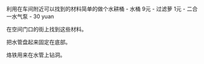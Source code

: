 利用在车间附近可以找到的材料简单的做个水耕桶 - 水桶 9元 - 过滤萝 1元 - 二合一水气泵 - 30 yuan  

在空间门口的街上找到这些材料。  

把水管盘起来固定在底部。  

烙铁用来在水管上钻洞。  

